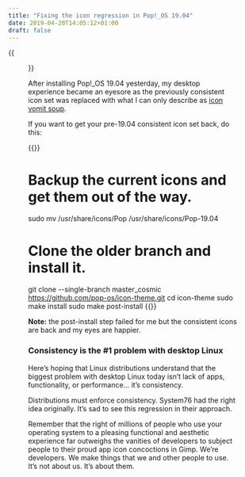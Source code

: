 ```yaml
---
title: "Fixing the icon regression in Pop!_OS 19.04"
date: 2019-04-20T14:05:12+01:00
draft: false
---
```


{{<figure src="consistent-icons.jpeg" alt="Screenshot of some consistent Pop!_OS icons from Pop!_OS 18.10 and earlier." caption="Ah, consistent icons.">}}

After installing Pop!_OS 19.04 yesterday, my desktop experience became an eyesore as the previously consistent icon set was replaced with what I can only describe as [icon vomit soup](https://mastodon.ar.al/@aral/101958586404597562).

If you want to get your pre-19.04 consistent icon set back, do this:

{{<highlight shell>}}
# Backup the current icons and get them out of the way.
sudo mv /usr/share/icons/Pop /usr/share/icons/Pop-19.04

# Clone the older branch and install it.
git clone --single-branch master_cosmic https://github.com/pop-os/icon-theme.git
cd icon-theme
sudo make install
sudo make post-install
{{</highlight>}}

__Note:__ the post-install step failed for me but the consistent icons are back and my eyes are happier.

### Consistency is the #1 problem with desktop Linux

Here’s hoping that Linux distributions understand that the biggest problem with desktop Linux today isn’t lack of apps, functionality, or performance… it’s consistency.

Distributions must enforce consistency. System76 had the right idea originally. It’s sad to see this regression in their approach.

Remember that the right of millions of people who use your operating system to a pleasing functional and aesthetic experience far outweighs the vanities of developers to subject people to their proud app icon concoctions in Gimp. We’re developers. We make things that we and other people to use. It’s not about us. It’s about them.
